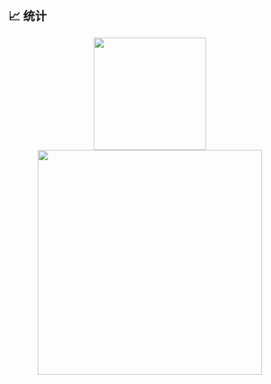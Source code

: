 ## 📈 统计
<div align="center" display="Flex">
  <img height="200em" src="https://github-readme-stats.vercel.app/api?username=guosonglu&show_icons=true&theme=github_dark&include_all_commits=true"/>
</div>
<div align="center" display="Flex">
  <img height="400em" src="https://github-readme-stats.vercel.app/api/top-langs/?username=guosonglu&theme=github_dark&layout=pie&hide=scss,css&langs_count=10"/>
</div>


